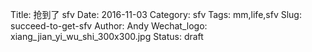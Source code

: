 Title: 抢到了 sfv
Date: 2016-11-03
Category: sfv
Tags: mm,life,sfv
Slug: succeed-to-get-sfv
Author: Andy
Wechat_logo: xiang_jian_yi_wu_shi_300x300.jpg
Status: draft



